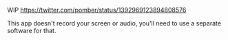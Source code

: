 WIP https://twitter.com/pomber/status/1392969123894808576

This app doesn't record your screen or audio, you'll need to use a separate software for that.
